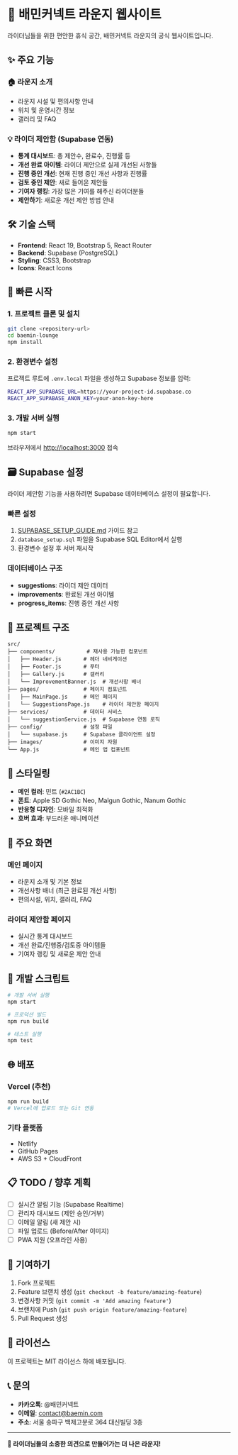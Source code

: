 # 🏢 배민커넥트 라운지 웹사이트

라이더님들을 위한 편안한 휴식 공간, 배민커넥트 라운지의 공식 웹사이트입니다.

## ✨ **주요 기능**

### 🏠 **라운지 소개**
- 라운지 시설 및 편의사항 안내
- 위치 및 운영시간 정보
- 갤러리 및 FAQ

### 💡 **라이더 제안함** (Supabase 연동)
- **통계 대시보드**: 총 제안수, 완료수, 진행률 등
- **개선 완료 아이템**: 라이더 제안으로 실제 개선된 사항들
- **진행 중인 개선**: 현재 진행 중인 개선 사항과 진행률
- **검토 중인 제안**: 새로 들어온 제안들
- **기여자 랭킹**: 가장 많은 기여를 해주신 라이더분들
- **제안하기**: 새로운 개선 제안 방법 안내

## 🛠️ **기술 스택**

- **Frontend**: React 19, Bootstrap 5, React Router
- **Backend**: Supabase (PostgreSQL)
- **Styling**: CSS3, Bootstrap
- **Icons**: React Icons

## 🚀 **빠른 시작**

### 1. 프로젝트 클론 및 설치
```bash
git clone <repository-url>
cd baemin-lounge
npm install
```

### 2. 환경변수 설정
프로젝트 루트에 `.env.local` 파일을 생성하고 Supabase 정보를 입력:

```bash
REACT_APP_SUPABASE_URL=https://your-project-id.supabase.co
REACT_APP_SUPABASE_ANON_KEY=your-anon-key-here
```

### 3. 개발 서버 실행
```bash
npm start
```

브라우저에서 [http://localhost:3000](http://localhost:3000) 접속

## 🗃️ **Supabase 설정**

라이더 제안함 기능을 사용하려면 Supabase 데이터베이스 설정이 필요합니다.

### 빠른 설정
1. [SUPABASE_SETUP_GUIDE.md](./SUPABASE_SETUP_GUIDE.md) 가이드 참고
2. `database_setup.sql` 파일을 Supabase SQL Editor에서 실행
3. 환경변수 설정 후 서버 재시작

### 데이터베이스 구조
- **suggestions**: 라이더 제안 데이터
- **improvements**: 완료된 개선 아이템
- **progress_items**: 진행 중인 개선 사항

## 📁 **프로젝트 구조**

```
src/
├── components/          # 재사용 가능한 컴포넌트
│   ├── Header.js       # 헤더 네비게이션
│   ├── Footer.js       # 푸터
│   ├── Gallery.js      # 갤러리
│   └── ImprovementBanner.js  # 개선사항 배너
├── pages/              # 페이지 컴포넌트
│   ├── MainPage.js     # 메인 페이지
│   └── SuggestionsPage.js    # 라이더 제안함 페이지
├── services/           # 데이터 서비스
│   └── suggestionService.js  # Supabase 연동 로직
├── config/             # 설정 파일
│   └── supabase.js     # Supabase 클라이언트 설정
├── images/             # 이미지 자원
└── App.js              # 메인 앱 컴포넌트
```

## 🎨 **스타일링**

- **메인 컬러**: 민트 (`#2AC1BC`)
- **폰트**: Apple SD Gothic Neo, Malgun Gothic, Nanum Gothic
- **반응형 디자인**: 모바일 최적화
- **호버 효과**: 부드러운 애니메이션

## 📱 **주요 화면**

### 메인 페이지
- 라운지 소개 및 기본 정보
- 개선사항 배너 (최근 완료된 개선 사항)
- 편의시설, 위치, 갤러리, FAQ

### 라이더 제안함 페이지
- 실시간 통계 대시보드
- 개선 완료/진행중/검토중 아이템들
- 기여자 랭킹 및 새로운 제안 안내

## 🔧 **개발 스크립트**

```bash
# 개발 서버 실행
npm start

# 프로덕션 빌드
npm run build

# 테스트 실행
npm test
```

## 🌐 **배포**

### Vercel (추천)
```bash
npm run build
# Vercel에 업로드 또는 Git 연동
```

### 기타 플랫폼
- Netlify
- GitHub Pages
- AWS S3 + CloudFront

## 📋 **TODO / 향후 계획**

- [ ] 실시간 알림 기능 (Supabase Realtime)
- [ ] 관리자 대시보드 (제안 승인/거부)
- [ ] 이메일 알림 (새 제안 시)
- [ ] 파일 업로드 (Before/After 이미지)
- [ ] PWA 지원 (오프라인 사용)

## 🤝 **기여하기**

1. Fork 프로젝트
2. Feature 브랜치 생성 (`git checkout -b feature/amazing-feature`)
3. 변경사항 커밋 (`git commit -m 'Add amazing feature'`)
4. 브랜치에 Push (`git push origin feature/amazing-feature`)
5. Pull Request 생성

## 📄 **라이선스**

이 프로젝트는 MIT 라이선스 하에 배포됩니다.

## 📞 **문의**

- **카카오톡**: @배민커넥트
- **이메일**: contact@baemin.com
- **주소**: 서울 송파구 백제고분로 364 대신빌딩 3층

---

**💚 라이더님들의 소중한 의견으로 만들어가는 더 나은 라운지!**
